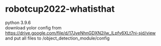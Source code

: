 # robotcup2022-whatisthat
python 3.9.6<br>
download yolor config from https://drive.google.com/file/d/17JveNhnGDXN2ilw_lLpfy6XLt7nj-sjd/view <br>
and put all files to /object_detection_module/config 
